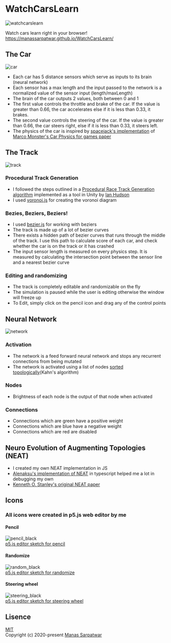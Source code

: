# WatchCarsLearn

![watchcarslearn](https://user-images.githubusercontent.com/44678221/94646304-9b4d7380-030b-11eb-8b04-d903539a0d33.gif)

Watch cars learn right in your browser! https://manassarpatwar.github.io/WatchCarsLearn/

## The Car
![car](https://user-images.githubusercontent.com/44678221/94646404-cfc12f80-030b-11eb-87f8-dd9b5f703201.png)
- Each car has 5 distance sensors which serve as inputs to its brain (neural network)
- Each sensor has a max length and the input passed to the network is a normalized value of the sensor input (length/maxLength)
- The brain of the car outputs 2 values, both between 0 and 1
- The first value controls the throttle and brake of the car. If the value is greater than 0.66, the car accelerates else if it is less than 0.33, it brakes.
- The second value controls the steering of the car. If the value is greater than 0.66, the car steers right, else if it is less than 0.33, it steers left.
- The physics of the car is inspired by [spacejack's implementation](https://github.com/spacejack/carphysics2d) of [Marco Monster's Car Physics for games paper](https://asawicki.info/Mirror/Car%20Physics%20for%20Games/Car%20Physics%20for%20Games.html)

## The Track
![track](https://user-images.githubusercontent.com/44678221/94647465-1f085f80-030e-11eb-9ca5-3e74b03acfa1.png)

### Procedural Track Generation
- I followed the steps outlined in a [Procedural Race Track Generation algorithm](https://i-hudson.github.io/projects/2019-02-02-Race-track-Generator/) implemented as a tool in Unity by [Ian Hudson](https://i-hudson.github.io/)
- I used [voronoi.js](https://github.com/gorhill/Javascript-Voronoi) for creating the voronoi diagram

### Bezies, Beziers, Beziers!
- I used [bezier.js](https://github.com/Pomax/bezierjs) for working with beziers
- The track is made up of a lot of bezier curves
- There exists a hidden path of bezier curves that runs through the middle of the track. I use this path to calculate score of each car, and check whether the car is on the track or it has crashed
- The input sensor length is measured on every physics step. It is measured by calculating the intersection point between the sensor line and a nearest bezier curve

### Editing and randomizing
- The track is completely editable and randomizable on the fly
- The simulation is paused while the user is editing otherwise the window will freeze up
- To Edit, simply click on the pencil icon and drag any of the control points

## Neural Network
![network](https://user-images.githubusercontent.com/44678221/94598363-770e7a00-02ac-11eb-94e6-cef827b81b1a.png)

### Activation
- The network is a feed forward neural network and stops any recurrent connections from being mutated
- The network is activated using a list of nodes [sorted topologically](https://en.wikipedia.org/wiki/Topological_sorting)(Kahn's algorithm)

### Nodes
- Brightness of each node is the output of that node when activated

### Connections
- Connections which are green have a positive weight
- Connections which are blue have a negative weight
- Connections which are red are disabled

## Neuro Evolution of Augmenting Topologies (NEAT)
- I created my own NEAT implementation in JS
- [Alenaksu's implementation of NEAT](https://github.com/alenaksu/neatjs) in typescript helped me a lot in debugging my own
- [Kenneth O. Stanley's original NEAT paper](http://nn.cs.utexas.edu/downloads/papers/stanley.ec02.pdf)

## Icons
### All icons were created in p5.js web editor by me
#### Pencil
![pencil_black](https://user-images.githubusercontent.com/44678221/94646741-87eed800-030c-11eb-80d1-e7d4698b10de.png)  
[p5.js editor sketch for pencil](https://editor.p5js.org/Ringsofthekings/sketches/No4lk6J0T)

#### Randomize
![random_black ](https://user-images.githubusercontent.com/44678221/94646837-c5ebfc00-030c-11eb-8b93-1cdb6d0e6a81.png)  
[p5.js editor sketch for randomize](https://editor.p5js.org/Ringsofthekings/sketches/95C2SVNpU)

#### Steering wheel
![steering_black](https://user-images.githubusercontent.com/44678221/94646872-ddc38000-030c-11eb-9aed-d32beff7ee66.png)  
[p5.js editor sketch for steering wheel](https://editor.p5js.org/Ringsofthekings/sketches/yXrZ3m0ng) 

## Lisence
[MIT](https://opensource.org/licenses/MIT)  
Copyright (c) 2020-present [Manas Sarpatwar](https://github.com/manassarpatwar)